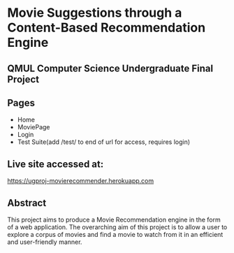 # Movie Suggestions through a Content-Based Recommendation Engine
## QMUL Computer Science Undergraduate Final Project

## Pages
* Home
* MoviePage
* Login
* Test Suite(add /test/ to end of url for access, requires login)

## Live site accessed at:

https://ugproj-movierecommender.herokuapp.com

## Abstract

This project aims to produce a Movie Recommendation engine in the form of a web application. The overarching aim of this project is to allow a user to explore a corpus of movies and find a movie to watch from it in an efficient and user-friendly manner. 

